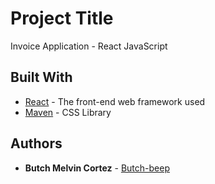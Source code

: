 # Project Title

Invoice Application - React JavaScript

## Built With

* [React](https://www.react.dev) - The front-end web framework used
* [Maven](https://styled-components.com/) - CSS Library

## Authors

* **Butch Melvin Cortez** - [Butch-beep](https://github.com/Butch-beep)
